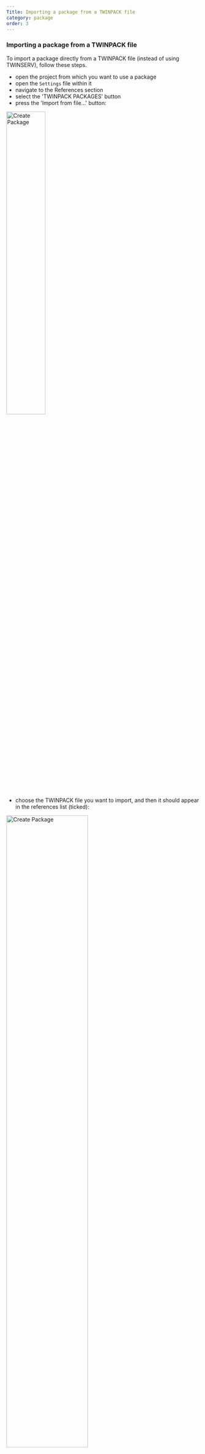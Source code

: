 ```yaml
---
Title: Importing a package from a TWINPACK file
category: package
order: 3
---
```


### Importing a package from a TWINPACK file

To import a package directly from a TWINPACK file (instead of using TWINSERV), follow these steps.

- open the project from which you want to use a package
- open the `Settings` file within it
- navigate to the References section
- select the 'TWINPACK PACKAGES' button
- press the 'Import from file...' button:
<img src="https://twinbasic.com/images/wiki/packImportFromTWINPACK.png" alt="Create Package" width="45%">
<br>
<br>

- choose the TWINPACK file you want to import, and then it should appear in the references list (ticked):
<img src="https://twinbasic.com/images/wiki/packImportFromPackageManagerService_Explorer.png" alt="Create Package" width="65%">
<br>
<br>

- close and save the `Settings` file to restart the compiler

Now you're ready to use the package!  In the example shown above I added a reference to the TwinLib64 package, and I can now confirm that I can access components from the TwinLib64 package in my code:

<img src="https://twinbasic.com/images/wiki/packPackageExampleUsage1.png" alt="Create Package" width="40%">
<br>
<br>
